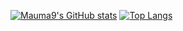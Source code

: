 [![Mauma9's GitHub stats](https://github-readme-stats.vercel.app/api?username=Mauma9&theme=github_dark&show_icons=true)](https://github.com/anuraghazra/github-readme-stats)
[![Top Langs](https://github-readme-stats.vercel.app/api/top-langs/?username=Mauma9&layout=donut&theme=github_dark&show_icons=true)](https://github.com/anuraghazra/github-readme-stats)
